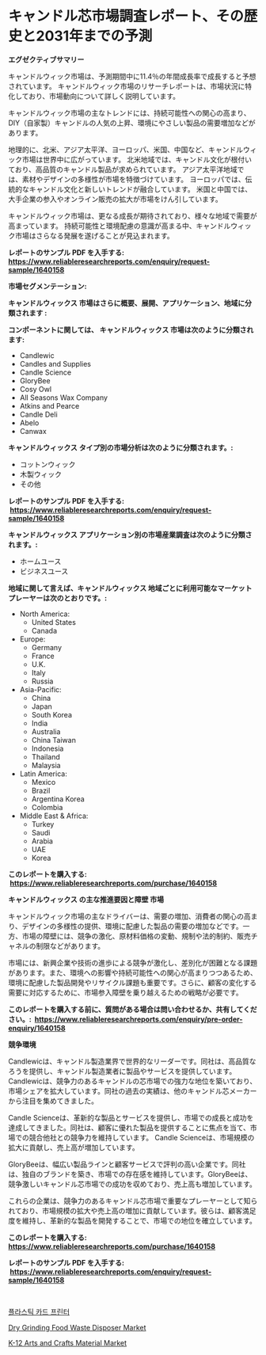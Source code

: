 <p><h1>キャンドル芯市場調査レポート、その歴史と2031年までの予測</h1></p><p><strong>エグゼクティブサマリー</strong></p>
<p><p>キャンドルウィック市場は、予測期間中に11.4％の年間成長率で成長すると予想されています。 キャンドルウィック市場のリサーチレポートは、市場状況に特化しており、市場動向について詳しく説明しています。</p><p>キャンドルウィック市場の主なトレンドには、持続可能性への関心の高まり、DIY（自家製）キャンドルの人気の上昇、環境にやさしい製品の需要増加などがあります。</p><p>地理的に、北米、アジア太平洋、ヨーロッパ、米国、中国など、キャンドルウィック市場は世界中に広がっています。 北米地域では、キャンドル文化が根付いており、高品質のキャンドル製品が求められています。 アジア太平洋地域では、素材やデザインの多様性が市場を特徴づけています。 ヨーロッパでは、伝統的なキャンドル文化と新しいトレンドが融合しています。 米国と中国では、大手企業の参入やオンライン販売の拡大が市場をけん引しています。</p><p>キャンドルウィック市場は、更なる成長が期待されており、様々な地域で需要が高まっています。 持続可能性と環境配慮の意識が高まる中、キャンドルウィック市場はさらなる発展を遂げることが見込まれます。</p></p>
<p><strong>レポートのサンプル PDF を入手する: <a href="https://www.reliableresearchreports.com/enquiry/request-sample/1640158">https://www.reliableresearchreports.com/enquiry/request-sample/1640158</a></strong></p>
<p><strong>市場セグメンテーション:</strong></p>
<p><strong> キャンドルウィックス 市場はさらに概要、展開、アプリケーション、地域に分類されます :</strong></p>
<p><strong>コンポーネントに関しては、 キャンドルウィックス 市場は次のように分類されます: &nbsp;</strong></p>
<p><ul><li>Candlewic</li><li>Candles and Supplies</li><li>Candle Science</li><li>GloryBee</li><li>Cosy Owl</li><li>All Seasons Wax Company</li><li>Atkins and Pearce</li><li>Candle Deli</li><li>Abelo</li><li>Canwax</li></ul></p>
<p><strong> キャンドルウィックス タイプ別の市場分析は次のように分類されます。:</strong></p>
<p><ul><li>コットンウィック</li><li>木製ウィック</li><li>その他</li></ul></p>
<p><strong>レポートのサンプル PDF を入手する: &nbsp;<a href="https://www.reliableresearchreports.com/enquiry/request-sample/1640158">https://www.reliableresearchreports.com/enquiry/request-sample/1640158</a></strong></p>
<p><strong> キャンドルウィックス アプリケーション別の市場産業調査は次のように分類されます。:</strong></p>
<p><ul><li>ホームユース</li><li>ビジネスユース</li></ul></p>
<p><strong>地域に関して言えば、キャンドルウィックス 地域ごとに利用可能なマーケットプレーヤーは次のとおりです。:</strong></p>
<p><ul>
    <li>
        North America:
        <ul>
            <li>United States</li>
            <li>Canada</li>
        </ul>
    </li>
    <li>
        Europe:
        <ul>
            <li>Germany</li>
            <li>France</li>
            <li>U.K.</li>
            <li>Italy</li>
            <li>Russia</li>
        </ul>
    </li>
    <li>
        Asia-Pacific:
        <ul>
            <li>China</li>
            <li>Japan</li>
            <li>South Korea</li>
            <li>India</li>
            <li>Australia</li>
            <li>China Taiwan</li>
            <li>Indonesia</li>
            <li>Thailand</li>
            <li>Malaysia</li>
        </ul>
    </li>
    <li>
        Latin America:
        <ul>
            <li>Mexico</li>
            <li>Brazil</li>
            <li>Argentina Korea</li>
            <li>Colombia</li>
        </ul>
    </li>
    <li>
        Middle East & Africa:
        <ul>
            <li>Turkey</li>
            <li>Saudi</li>
            <li>Arabia</li>
            <li>UAE</li>
            <li>Korea</li>
        </ul>
    </li>
    </ul></p>
<p><strong>このレポートを購入する: &nbsp;<a href="https://www.reliableresearchreports.com/purchase/1640158">https://www.reliableresearchreports.com/purchase/1640158</a></strong></p>
<p><strong>キャンドルウィックス の主な推進要因と障壁 市場</strong></p>
<p><p>キャンドルウィック市場の主なドライバーは、需要の増加、消費者の関心の高まり、デザインの多様性の提供、環境に配慮した製品の需要の増加などです。一方、市場の障壁には、競争の激化、原材料価格の変動、規制や法的制約、販売チャネルの制限などがあります。</p><p>市場には、新興企業や技術の進歩による競争が激化し、差別化が困難となる課題があります。また、環境への影響や持続可能性への関心が高まりつつあるため、環境に配慮した製品開発やリサイクル課題も重要です。さらに、顧客の変化する需要に対応するために、市場参入障壁を乗り越えるための戦略が必要です。</p></p>
<p><strong>このレポートを購入する前に、質問がある場合は問い合わせるか、共有してください。:&nbsp; <a href="https://www.reliableresearchreports.com/enquiry/pre-order-enquiry/1640158">https://www.reliableresearchreports.com/enquiry/pre-order-enquiry/1640158</a></strong></p>
<p><strong>競争環境</strong></p>
<p><p>Candlewicは、キャンドル製造業界で世界的なリーダーです。同社は、高品質なろうを提供し、キャンドル製造業者に製品やサービスを提供しています。 Candlewicは、競争力のあるキャンドルの芯市場での強力な地位を築いており、市場シェアを拡大しています。同社の過去の実績は、他のキャンドル芯メーカーから注目を集めてきました。</p><p>Candle Scienceは、革新的な製品とサービスを提供し、市場での成長と成功を達成してきました。同社は、顧客に優れた製品を提供することに焦点を当て、市場での競合他社との競争力を維持しています。 Candle Scienceは、市場規模の拡大に貢献し、売上高が増加しています。</p><p>GloryBeeは、幅広い製品ラインと顧客サービスで評判の高い企業です。同社は、独自のブランドを築き、市場での存在感を維持しています。GloryBeeは、競争激しいキャンドル芯市場での成功を収めており、売上高も増加しています。</p><p>これらの企業は、競争力のあるキャンドル芯市場で重要なプレーヤーとして知られており、市場規模の拡大や売上高の増加に貢献しています。彼らは、顧客満足度を維持し、革新的な製品を開発することで、市場での地位を確立しています。</p></p>
<p><strong>このレポートを購入する: &nbsp; <a href="https://www.reliableresearchreports.com/purchase/1640158">https://www.reliableresearchreports.com/purchase/1640158</a></strong></p>
<p><strong>レポートのサンプル PDF を入手する: &nbsp;<a href="https://www.reliableresearchreports.com/enquiry/request-sample/1640158">https://www.reliableresearchreports.com/enquiry/request-sample/1640158</a></strong><strong></strong></p>
<p>&nbsp;</p>
<p><p><a href="https://medium.com/@brisamorar2023/%ED%94%8C%EB%9D%BC%EC%8A%A4%ED%8B%B1-%EC%B9%B4%EB%93%9C-%ED%94%84%EB%A6%B0%ED%84%B0-%EC%8B%9C%EC%9E%A5-%EA%B7%9C%EB%AA%A8%EB%8A%94-%EA%B8%80%EB%A1%9C%EB%B2%8C-%EC%82%B0%EC%97%85%EC%97%90%EC%84%9C-%EC%B5%9C%EA%B3%A0%EC%9D%98-%EB%A7%88%EC%BC%80%ED%8C%85-%EC%B1%84%EB%84%90%EC%9D%84-%EB%82%98%ED%83%80%EB%83%85%EB%8B%88%EB%8B%A4-bc5bdb797d69">플라스틱 카드 프린터</a></p><p><a href="https://github.com/irfadac/Market-Research-Report-List-2/blob/main/dry-grinding-food-waste-disposer-market.md">Dry Grinding Food Waste Disposer Market</a></p><p><a href="https://github.com/myacatherineblakecaczo9vcsw/Market-Research-Report-List-2/blob/main/k-12-arts-and-crafts-material-market.md">K-12 Arts and Crafts Material Market</a></p></p>
